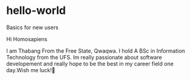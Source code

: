 # hello-world
Basics for new users

Hi Homosapiens

I am Thabang From the Free State, Qwaqwa. I hold A BSc in Information Technology from the UFS. Im really passionate about software developement and really hope to be the best in my career field one day.Wish me luck!🙂
